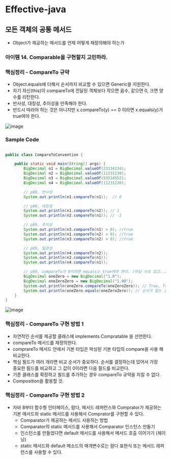 # Effective-java
## 모든 객체의 공통 메서드
* Object가 제공하는 메서드를 언제 어떻게 재정의해야 하는가

### 아이템 14. Comparable을 구현할지 고민하라. 

### 핵심정리 - CompareTo 규약
* Object.equals에 더해서 순서까지 비교할 수 있으면 Generic을 지원한다.
* 자기 자신(this)이 compareTo에 전달된 객체보다 작으면 음수, 같으면 0, 크면 양수를 리턴한다.
* 반사성, 대칭성, 추이성을 만족해야 한다.
* 반드시 따라야 하는 것은 아니지만 x.compareTo(y) == 0 이라면 x.equals(y)가 true여야 한다.

![image](https://user-images.githubusercontent.com/60100532/210573537-5df33da4-7dc4-48da-aaa4-ad1e1695a762.png)

### Sample Code
```java

public class CompareToConvention {

    public static void main(String[] args) {
        BigDecimal n1 = BigDecimal.valueOf(23134134);
        BigDecimal n2 = BigDecimal.valueOf(11231230);
        BigDecimal n3 = BigDecimal.valueOf(53534552);
        BigDecimal n4 = BigDecimal.valueOf(11231230);

        // p88, 반사성
        System.out.println(n1.compareTo(n1));  // 0

        // p88, 대칭성
        System.out.println(n1.compareTo(n2)); // 1
        System.out.println(n2.compareTo(n1)); // -1

        // p89, 추이성
        System.out.println(n3.compareTo(n1) > 0); //true
        System.out.println(n1.compareTo(n2) > 0); //true
        System.out.println(n3.compareTo(n2) > 0); //true

        // p89, 일관성
        System.out.println(n4.compareTo(n2)); 
        System.out.println(n2.compareTo(n1));
        System.out.println(n4.compareTo(n1));

        // p89, compareTo가 0이라면 equals는 true여야 한다. (아닐 수도 있고..)
        BigDecimal oneZero = new BigDecimal("1.0");
        BigDecimal oneZeroZero = new BigDecimal("1.00");
        System.out.println(oneZero.compareTo(oneZeroZero)); // Tree, TreeMap
        System.out.println(oneZero.equals(oneZeroZero)); // 순서가 없는 콜렉션
    }
}
```
![image](https://user-images.githubusercontent.com/60100532/210575053-bdf4f942-79dd-4403-a90b-1eb258c1e027.png)



### 핵심정리 - CompareTo 구현 방법 1
* 자연적인 순서를 제공할 클래스에 implements Compratable<T> 을 선언한다.
* compareTo 메서드를 재정의한다.
* comprareTo 메서드 안에서 기본 타입은 박싱된 기본 타입의 compare을 사용 해 비교한다.
* 핵심 필드가 여러 개라면 비교 순서가 중요하다. 순서를 결정하는데 있어서 가장   
 중요한 필드를 비교하고 그 값이 0이라면 다음 필드를 비교한다.
* 기존 클래스를 확장하고 필드를 추가하는 경우 compareTo 규약을 지킬 수 없다.
* Composition을 활용할 것.



### 핵심정리 - CompareTo 구현 방법 2
* 자바 8부터 함수형 인터페이스, 람다, 메서드 레퍼런스와 Comprator가 제공하는   
기본 메서드와 static 메서드를 사용해서 Comprator를 구현할 수 있다.
  * Comparator가 제공하는 메서드 사용하는 방법
  * Comparator의 static 메서드를 사용해서 Comparator 인스턴스 만들기
  * 인스턴스를 만들었다면 default 메서드를 사용해서 메서드 호출 이어가기 (체이닝)
  * static 메서드와 default 메소드의 매개변수로는 람다 표현식 또는 메서드 레퍼런스를 사용할 수 있다.